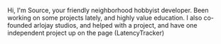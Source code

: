 Hi, I'm Source, your friendly neighborhood hobbyist developer. Been working on some projects lately, and highly value education.
I also co-founded arlojay studios, and helped with a project, and have one independent project up on the page (LatencyTracker)
